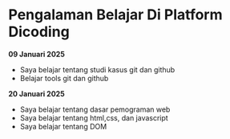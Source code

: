 # Pengalaman Belajar Di Platform Dicoding

**09 Januari 2025**<br>
* Saya belajar tentang studi kasus git dan github
* Belajar tools git dan github

**20 Januari 2025**<br>
* Saya belajar tentang dasar pemograman web
* Saya belajar tentang html,css, dan javascript
* Saya belajar tentang DOM
